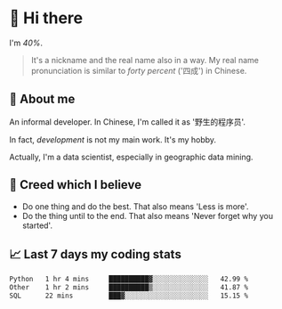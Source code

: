 # 👋 Hi there

I'm *40%*.

> It's a nickname and the real name also in a way.
> My real name pronunciation is similar to *forty percent* ('四成') in Chinese.

## :speech_balloon: About me

An informal developer. In Chinese, I'm called it as '野生的程序员'.

In fact, _development_ is not my main work. It's my hobby.

Actually, I'm a data scientist, especially in geographic data mining.

## :see_no_evil: Creed which I believe

- Do one thing and do the best. That also means 'Less is more'.
- Do the thing until to the end. That also means 'Never forget why you started'.

## :chart_with_upwards_trend: Last 7 days my coding stats

<!--START_SECTION:waka-->

```txt
Python   1 hr 4 mins     ██████████▓░░░░░░░░░░░░░░   42.99 %
Other    1 hr 2 mins     ██████████▒░░░░░░░░░░░░░░   41.87 %
SQL      22 mins         ███▓░░░░░░░░░░░░░░░░░░░░░   15.15 %
```

<!--END_SECTION:waka-->
